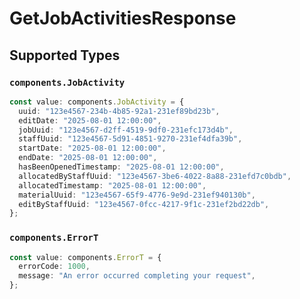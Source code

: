 # GetJobActivitiesResponse


## Supported Types

### `components.JobActivity`

```typescript
const value: components.JobActivity = {
  uuid: "123e4567-234b-4b85-92a1-231ef89bd23b",
  editDate: "2025-08-01 12:00:00",
  jobUuid: "123e4567-d2ff-4519-9df0-231efc173d4b",
  staffUuid: "123e4567-5d91-4851-9270-231ef4dfa39b",
  startDate: "2025-08-01 12:00:00",
  endDate: "2025-08-01 12:00:00",
  hasBeenOpenedTimestamp: "2025-08-01 12:00:00",
  allocatedByStaffUuid: "123e4567-3be6-4022-8a88-231efd7c0bdb",
  allocatedTimestamp: "2025-08-01 12:00:00",
  materialUuid: "123e4567-65f9-4776-9e9d-231ef940130b",
  editByStaffUuid: "123e4567-0fcc-4217-9f1c-231ef2bd22db",
};
```

### `components.ErrorT`

```typescript
const value: components.ErrorT = {
  errorCode: 1000,
  message: "An error occurred completing your request",
};
```

